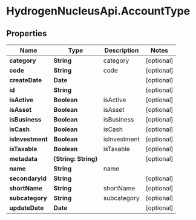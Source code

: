# HydrogenNucleusApi.AccountType

## Properties
Name | Type | Description | Notes
------------ | ------------- | ------------- | -------------
**category** | **String** | category | [optional] 
**code** | **String** | code | [optional] 
**createDate** | **Date** |  | [optional] 
**id** | **String** |  | [optional] 
**isActive** | **Boolean** | isActive | [optional] 
**isAsset** | **Boolean** | isAsset | [optional] 
**isBusiness** | **Boolean** | isBusiness | [optional] 
**isCash** | **Boolean** | isCash | [optional] 
**isInvestment** | **Boolean** | isInvestment | [optional] 
**isTaxable** | **Boolean** | isTaxable | [optional] 
**metadata** | **{String: String}** |  | [optional] 
**name** | **String** | name | 
**secondaryId** | **String** |  | [optional] 
**shortName** | **String** | shortName | [optional] 
**subcategory** | **String** | subcategory | [optional] 
**updateDate** | **Date** |  | [optional] 


